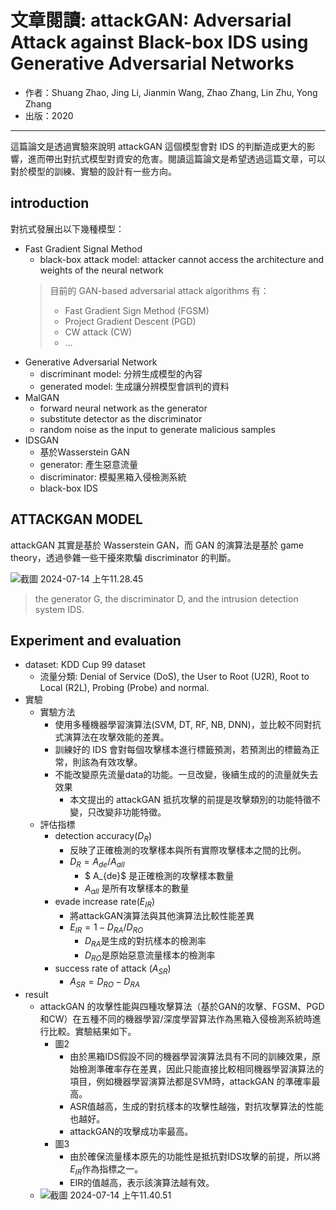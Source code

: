 # 文章閱讀: attackGAN: Adversarial Attack against Black-box IDS using Generative Adversarial Networks


- 作者：Shuang Zhao, Jing Li, Jianmin Wang, Zhao Zhang, Lin Zhu, Yong Zhang
- 出版：2020

---

這篇論文是透過實驗來說明 attackGAN 這個模型會對 IDS 的判斷造成更大的影響，進而帶出對抗式模型對資安的危害。閱讀這篇論文是希望透過這篇文章，可以對於模型的訓練、實驗的設計有一些方向。

## introduction
對抗式發展出以下幾種模型：
-  Fast Gradient Signal Method
    -  black-box attack model: attacker cannot access the architecture and weights of the neural network
    > 目前的 GAN-based adversarial attack algorithms 有：
    > - Fast Gradient Sign Method (FGSM) 
    > - Project Gradient Descent (PGD)
    > - CW attack (CW)
    > - ...
-  Generative Adversarial Network
    -  discriminant model: 分辨生成模型的內容
    -  generated model: 生成讓分辨模型會誤判的資料
-  MalGAN 
    -  forward neural network as the generator
    -  substitute detector as the discriminator
    -  random noise as the input to generate malicious samples
-  IDSGAN
    -  基於Wasserstein GAN
    -  generator: 產生惡意流量
    -  discriminator: 模擬黑箱入侵檢測系統
    -  black-box IDS 


## ATTACKGAN MODEL
attackGAN 其實是基於 Wasserstein GAN，而 GAN 的演算法是基於 game theory，透過參雜一些干擾來欺騙 discriminator 的判斷。

![截圖 2024-07-14 上午11.28.45](https://hackmd.io/_uploads/Hy5lITxuC.png)
> the generator G, the discriminator D, and the intrusion detection system IDS.


## Experiment and evaluation
- dataset: KDD Cup 99 dataset
    - 流量分類: Denial of Service (DoS), the User to Root (U2R), Root to Local (R2L), Probing (Probe) and normal.
- 實驗
    - 實驗方法
        - 使用多種機器學習演算法(SVM, DT, RF, NB, DNN)，並比較不同對抗式演算法在攻擊效能的差異。
        - 訓練好的 IDS 會對每個攻擊樣本進行標籤預測，若預測出的標籤為正常，則該為有效攻擊。
        - 不能改變原先流量data的功能。一旦改變，後續生成的的流量就失去效果
            - 本文提出的 attackGAN 抵抗攻擊的前提是攻擊類別的功能特徵不變，只改變非功能特徵。
    - 評估指標
        - detection accuracy($D_R$)
            - 反映了正確檢測的攻擊樣本與所有實際攻擊樣本之間的比例。
            - $D_R = A_{de} / A_{all}$
                - $ A_{de}$ 是正確檢測的攻擊樣本數量
                - $A_{all}$ 是所有攻擊樣本的數量
        - evade increase rate($E_{IR}$)
            - 將attackGAN演算法與其他演算法比較性能差異
            - $E_{IR} = 1 - D_{RA}/D_{RO}$
                - $D_{RA}$是生成的對抗樣本的檢測率
                - $D_{RO}$是原始惡意流量樣本的檢測率
        - success rate of attack ($A_{SR}$)
            - $A_{SR} = D_{RO} - D_{RA}$
- result
    - attackGAN 的攻擊性能與四種攻擊算法（基於GAN的攻擊、FGSM、PGD和CW）在五種不同的機器學習/深度學習算法作為黑箱入侵檢測系統時進行比較。實驗結果如下。
        - 圖2
            - 由於黑箱IDS假設不同的機器學習演算法具有不同的訓練效果，原始檢測準確率存在差異，因此只能直接比較相同機器學習演算法的項目，例如機器學習演算法都是SVM時，attackGAN 的準確率最高。
            - ASR值越高，生成的對抗樣本的攻擊性越強，對抗攻擊算法的性能也越好。
            - attackGAN的攻擊成功率最高。
        - 圖3
            - 由於確保流量樣本原先的功能性是抵抗對IDS攻擊的前提，所以將$E_{IR}$作為指標之一。
            - EIR的值越高，表示該演算法越有效。
    - ![截圖 2024-07-14 上午11.40.51](https://hackmd.io/_uploads/rJVC_peOR.png)
